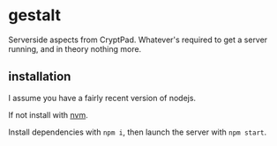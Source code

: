 # gestalt

Serverside aspects from CryptPad.
Whatever's required to get a server running, and in theory nothing more.

## installation

I assume you have a fairly recent version of nodejs.

If not install with [nvm](https://github.com/nvm-sh/nvm).

Install dependencies with `npm i`, then launch the server with `npm start`.


